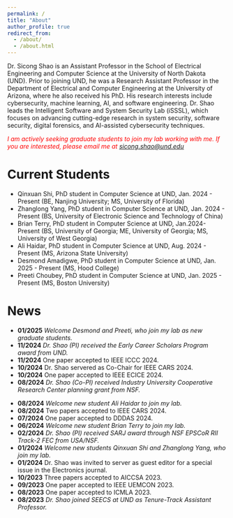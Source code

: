 ```yaml
---
permalink: /
title: "About"
author_profile: true
redirect_from: 
  - /about/
  - /about.html
---
```


<!-- Dr. Sicong Shao is an assistant professor of the School of Electrical Engineering and Computer Science at the University of North Dakota (UND). Before joining UND, he was a research assistant professor in the Department of Electrical and Computer Engineering (ECE) at the University of Arizona where he also received his Ph.D. in ECE.  His research interests include cybersecurity, machine learning, artificial intelligence, and software engineering. Dr. Shao leads the Intelligent Software and System Security Lab (iSSSL), which is dedicated to advancing cutting-edge research in system security, software security, and AI-assisted cybersecurity techniques. -->

Dr. Sicong Shao is an Assistant Professor in the School of Electrical Engineering and Computer Science at the University of North Dakota (UND). Prior to joining UND, he was a Research Assistant Professor in the Department of Electrical and Computer Engineering at the University of Arizona, where he also received his PhD. His research interests include cybersecurity, machine learning, AI, and software engineering. Dr. Shao leads the Intelligent Software and System Security Lab (iSSSL), which focuses on advancing cutting-edge research in system security, software security, digital forensics, and AI-assisted cybersecurity techniques.



<span style="color: red;">*I am actively seeking graduate students to join my lab working with me. If you are interested, please email me at sicong.shao@und.edu*</span>  


Current Students
======
* Qinxuan Shi, PhD student in Computer Science at UND, Jan. 2024 - Present (BE, Nanjing University; MS, University of Florida) 
* Zhanglong Yang, PhD student in Computer Science at UND, Jan. 2024 - Present (BS, University of Electronic Science and Technology of China)
* Brian Terry, PhD student in Computer Science at UND, Jan.2024- Present (BS, University of Georgia; ME, University of Georgia; MS, University of West Georgia)
* Ali Haidar, PhD student in Computer Science at UND, Aug. 2024 - Present (MS, Arizona State University) 
* Desmond Amadigwe, PhD student in Computer Science at UND, Jan. 2025 - Present (MS, Hood College)
* Preeti Choubey, PhD student in Computer Science at UND, Jan. 2025 - Present (MS, Boston University)

News
======
* **01/2025** *Welcome Desmond and Preeti, who join my lab as new graduate students.*
* **11/2024** *Dr. Shao (PI) received the Early Career Scholars Program award from UND.*
* **11/2024** One paper accepted to IEEE ICCC 2024.  
* **10/2024** Dr. Shao servered as Co-Chair for IEEE CARS 2024.
* **10/2024** One paper accepted to IEEE ECICE 2024.
* **08/2024** *Dr. Shao (Co-PI) received Industry University Cooperative Research Center planning grant from NSF.*
<!-- * **08/2024** Dr. Shao was invited to server as Technical Program Committee (TPC) member at the IEEE HOST 2025. -->
* **08/2024** *Welcome new student Ali Haidar to join my lab.*
* **08/2024** Two papers accepted to IEEE CARS 2024.
* **07/2024** One paper accepted to DDDAS 2024.
* **06/2024** *Welcome new student Brian Terry to join my lab.*
* **02/2024** *Dr. Shao (PI) received SARJ award through NSF EPSCoR RII Track-2 FEC from USA/NSF.*
* **01/2024** *Welcome new students Qinxuan Shi and Zhanglong Yang, who join my lab.*
* **01/2024** Dr. Shao was invited to server as guest editor for a special issue in the Electronics journal.
* **10/2023** Three papers accepted to AICCSA 2023.
* **09/2023** One paper accepted to IEEE UEMCON 2023.
* **08/2023** One paper accepted to ICMLA 2023.
* **08/2023** *Dr. Shao joined SEECS at UND as Tenure-Track Assistant Professor.*

      

<!-- Many of the features of dynamic content management systems (like Wordpress) can be achieved in this fashion, using a fraction of the computational resources and with far less vulnerability to hacking and DDoSing. You can also modify the theme to your heart's content without touching the content of your site. If you get to a point where you've broken something in Jekyll/HTML/CSS beyond repair, your markdown files describing your talks, publications, etc. are safe. You can rollback the changes or even delete the repository and start over - just be sure to save the markdown files! Finally, you can also write scripts that process the structured data on the site, such as [this one](https://github.com/academicpages/academicpages.github.io/blob/master/talkmap.ipynb) that analyzes metadata in pages about talks to display [a map of every location you've given a talk](https://academicpages.github.io/talkmap.html). -->

<!-- Getting started
======
1. Register a GitHub account if you don't have one and confirm your e-mail (required!)
1. Fork [this template](https://github.com/academicpages/academicpages.github.io) by clicking the "Use this template" button in the top right. 
1. Go to the repository's settings (rightmost item in the tabs that start with "Code", should be below "Unwatch"). Rename the repository "[your GitHub username].github.io", which will also be your website's URL.
1. Set site-wide configuration and create content & metadata (see below -- also see [this set of diffs](http://archive.is/3TPas) showing what files were changed to set up [an example site](https://getorg-testacct.github.io) for a user with the username "getorg-testacct")
1. Upload any files (like PDFs, .zip files, etc.) to the files/ directory. They will appear at https://[your GitHub username].github.io/files/example.pdf.  
1. Check status by going to the repository settings, in the "GitHub pages" section

Site-wide configuration
------
The main configuration file for the site is in the base directory in [_config.yml](https://github.com/academicpages/academicpages.github.io/blob/master/_config.yml), which defines the content in the sidebars and other site-wide features. You will need to replace the default variables with ones about yourself and your site's github repository. The configuration file for the top menu is in [_data/navigation.yml](https://github.com/academicpages/academicpages.github.io/blob/master/_data/navigation.yml). For example, if you don't have a portfolio or blog posts, you can remove those items from that navigation.yml file to remove them from the header. 

Create content & metadata
------
For site content, there is one markdown file for each type of content, which are stored in directories like _publications, _talks, _posts, _teaching, or _pages. For example, each talk is a markdown file in the [_talks directory](https://github.com/academicpages/academicpages.github.io/tree/master/_talks). At the top of each markdown file is structured data in YAML about the talk, which the theme will parse to do lots of cool stuff. The same structured data about a talk is used to generate the list of talks on the [Talks page](https://academicpages.github.io/talks), each [individual page](https://academicpages.github.io/talks/2012-03-01-talk-1) for specific talks, the talks section for the [CV page](https://academicpages.github.io/cv), and the [map of places you've given a talk](https://academicpages.github.io/talkmap.html) (if you run this [python file](https://github.com/academicpages/academicpages.github.io/blob/master/talkmap.py) or [Jupyter notebook](https://github.com/academicpages/academicpages.github.io/blob/master/talkmap.ipynb), which creates the HTML for the map based on the contents of the _talks directory).

**Markdown generator**

The repository includes [a set of Jupyter notebooks](https://github.com/academicpages/academicpages.github.io/tree/master/markdown_generator
) that converts a CSV containing structured data about talks or presentations into individual markdown files that will be properly formatted for the Academic Pages template. The sample CSVs in that directory are the ones I used to create my own personal website at stuartgeiger.com. My usual workflow is that I keep a spreadsheet of my publications and talks, then run the code in these notebooks to generate the markdown files, then commit and push them to the GitHub repository.

How to edit your site's GitHub repository
------
Many people use a git client to create files on their local computer and then push them to GitHub's servers. If you are not familiar with git, you can directly edit these configuration and markdown files directly in the github.com interface. Navigate to a file (like [this one](https://github.com/academicpages/academicpages.github.io/blob/master/_talks/2012-03-01-talk-1.md) and click the pencil icon in the top right of the content preview (to the right of the "Raw | Blame | History" buttons). You can delete a file by clicking the trashcan icon to the right of the pencil icon. You can also create new files or upload files by navigating to a directory and clicking the "Create new file" or "Upload files" buttons. 

Example: editing a markdown file for a talk
![Editing a markdown file for a talk](/images/editing-talk.png)

For more info
------
More info about configuring Academic Pages can be found in [the guide](https://academicpages.github.io/markdown/), the [growing wiki](https://github.com/academicpages/academicpages.github.io/wiki), and you can always [ask a question on GitHub](https://github.com/academicpages/academicpages.github.io/discussions). The [guides for the Minimal Mistakes theme](https://mmistakes.github.io/minimal-mistakes/docs/configuration/) (which this theme was forked from) might also be helpful. -->
